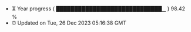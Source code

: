 - ⏳ Year progress { █████████████████████████████▁ } 98.42 %
- ⏰ Updated on Tue, 26 Dec 2023 05:16:38 GMT

